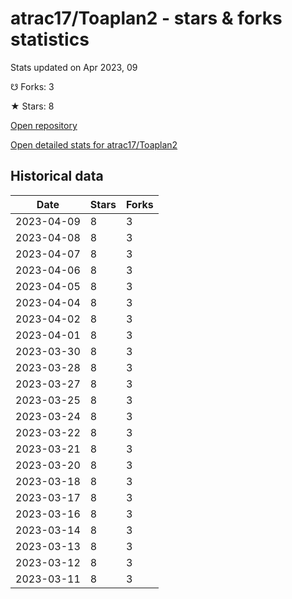 # atrac17/Toaplan2 - stars & forks statistics

Stats updated on Apr 2023, 09

☋ Forks: 3

★ Stars: 8

[Open repository](https://github.com/atrac17/Toaplan2)

[Open detailed stats for atrac17/Toaplan2](https://reviewgithub.com/rep/atrac17/Toaplan2)

## Historical data
| Date | Stars | Forks |
|------|-------|-------|
| 2023-04-09 | 8 | 3 | 
| 2023-04-08 | 8 | 3 | 
| 2023-04-07 | 8 | 3 | 
| 2023-04-06 | 8 | 3 | 
| 2023-04-05 | 8 | 3 | 
| 2023-04-04 | 8 | 3 | 
| 2023-04-02 | 8 | 3 | 
| 2023-04-01 | 8 | 3 | 
| 2023-03-30 | 8 | 3 | 
| 2023-03-28 | 8 | 3 | 
| 2023-03-27 | 8 | 3 | 
| 2023-03-25 | 8 | 3 | 
| 2023-03-24 | 8 | 3 | 
| 2023-03-22 | 8 | 3 | 
| 2023-03-21 | 8 | 3 | 
| 2023-03-20 | 8 | 3 | 
| 2023-03-18 | 8 | 3 | 
| 2023-03-17 | 8 | 3 | 
| 2023-03-16 | 8 | 3 | 
| 2023-03-14 | 8 | 3 | 
| 2023-03-13 | 8 | 3 | 
| 2023-03-12 | 8 | 3 | 
| 2023-03-11 | 8 | 3 | 


